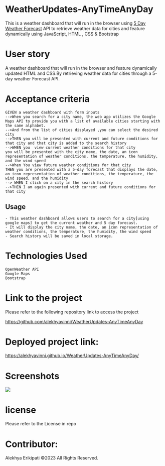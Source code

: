 # WeatherUpdates-AnyTimeAnyDay
This is  a weather dashboard that will run in the browser using [5 Day Weather Forecast](https://openweathermap.org/forecast5) API to retrieve weather data for cities and feature dynamically using JavaScript, HTML , CSS & Bootstrap

# User story
 A weather dashboard that will run in the browser and feature dynamically updated HTML and CSS.By retrieving  weather data for cities through a 5-day weather Forecast API.

 # Acceptance criteria
 ```
GIVEN a weather dashboard with form inputs
-->When you search for a city name, the web app utilizes the Google Maps API to provide you with a list of available cities starting with the same alphabet.
-->And from the list of cities displayed ,you can select the desired city
-->THEN you will be presented with current and future conditions for that city and that city is added to the search history
-->WHEN you  view current weather conditions for that city
you will be presented with the city name, the date, an icon representation of weather conditions, the temperature, the humidity, and the wind speed
-->When You view future weather conditions for that city
THEN you are presented with a 5-day forecast that displays the date, an icon representation of weather conditions, the temperature, the wind speed, and the humidity
--> WHEN I click on a city in the search history
-->THEN I am again presented with current and future conditions for that city
``` 

## Usage
```
- This weather dashboard allows users to search for a city[using google maps] to get the current weather and 5 day forecast.
- It will display the city name, the date, an icon representation of weather conditions, the temperature, the humidity, the wind speed
- Search history will be saved in local storage.
```

# Technologies Used
```
OpenWeather API
Google Maps
Bootstrap
```

 # Link to the project 
Please refer to the following repository link to access the project

https://github.com/alekhyavinni/WeatherUpdates-AnyTimeAnyDay

 # Deployed project link:
https://alekhyavinni.github.io/WeatherUpdates-AnyTimeAnyDay/

# Screenshots
<img src="assets/screenshot/WeatherSC.png">

# license
Please refer to the License in repo

# Contributor:
Alekhya Erikipati ©2023 All Rights Reserved.